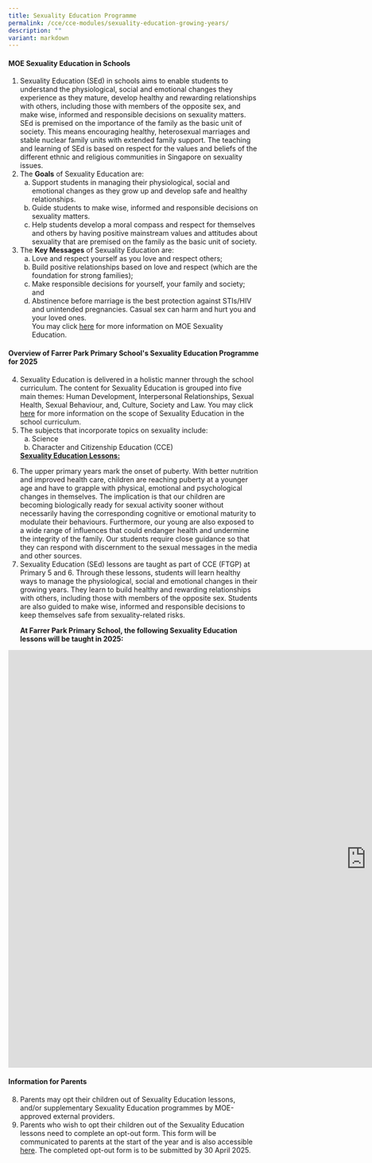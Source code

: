 ```yaml
---
title: Sexuality Education Programme
permalink: /cce/cce-modules/sexuality-education-growing-years/
description: ""
variant: markdown
---
```

<h4>MOE Sexuality Education in Schools</h4>
<ol>
<li>Sexuality Education (SEd) in schools aims to enable students to understand the physiological, social and emotional changes they experience as they mature, develop healthy and rewarding relationships with others, including those with members of the opposite sex, and make wise, informed and responsible decisions on sexuality matters. SEd is premised on the importance of the family as the basic unit of society. This means encouraging healthy, heterosexual marriages and stable nuclear family units with extended family support. The teaching and learning of SEd is based on respect for the values and beliefs of the different ethnic and religious communities in Singapore on sexuality issues.</li>
<li>The <strong>Goals</strong> of Sexuality Education are:
<ol style="list-style-type: lower-alpha;">
<li>Support students in managing their physiological, social and emotional changes as they grow up and develop safe and healthy relationships.</li>
<li>Guide students to make wise, informed and responsible decisions on sexuality matters.</li>
<li>Help students develop a moral compass and respect for themselves and others by having positive mainstream values and attitudes about sexuality that are premised on the family as the basic unit of society.</li>
</ol>
</li>
<li>The <strong>Key Messages</strong> of Sexuality Education are:
<ol style="list-style-type: lower-alpha;">
<li>Love and respect yourself as you love and respect others;</li>
<li>Build positive relationships based on love and respect (which are the foundation for strong families);</li>
<li>Make responsible decisions for yourself, your family and society; and</li>
<li>Abstinence before marriage is the best protection against STIs/HIV and unintended pregnancies. Casual sex can harm and hurt you and your loved ones.</li> 
You may click <a target="_blank" href="https://go.gov.sg/moe-sexuality-education">here</a> for more information on MOE Sexuality Education.&nbsp;
</ol>
</li>
</ol>
<h4>Overview of Farrer Park Primary School's Sexuality Education Programme for 2025</h4>
<ol>
<li value="4">Sexuality Education is delivered in a holistic manner through the school curriculum. The content for Sexuality Education is grouped into five main themes: Human Development, Interpersonal Relationships, Sexual Health, Sexual Behaviour, and, Culture, Society and Law. You may click <a target="_blank" href="https://go.gov.sg/moe-sexuality-education-scope">here</a> for more information on the scope of Sexuality Education in the school curriculum.</li>
<li>The subjects that incorporate topics on sexuality include:
<ol style="list-style-type: lower-alpha;">
<li>Science</li>
<li>Character and Citizenship Education (CCE)</li>
</ol>
</li>
<span style="text-decoration: underline;"><strong>Sexuality Education Lessons:</strong></span>
</ol>
<ol>
<li value="6">The upper primary years mark the onset of puberty. With better nutrition and improved health care, children are reaching puberty at a younger age and have to grapple with physical, emotional and psychological changes in themselves. The implication is that our children are becoming biologically ready for sexual activity sooner without necessarily having the corresponding cognitive or emotional maturity to modulate their behaviours. Furthermore, our young are also exposed to a wide range of influences that could endanger health and undermine the integrity of the family. Our students require close guidance so that they can respond with discernment to the sexual messages in the media and other sources.</li>
<li>Sexuality Education (SEd) lessons are taught as part of CCE (FTGP) at Primary 5 and 6. Through these lessons, students will learn healthy ways to manage the physiological, social and emotional changes in their growing years. They learn to build healthy and rewarding relationships with others, including those with members of the opposite sex. Students are also guided to make wise, informed and responsible decisions to keep themselves safe from sexuality-related risks.</li>

<strong>At Farrer Park Primary School, the following Sexuality Education lessons will be taught in 2025: </strong>
</ol>
<iframe allowfullscreen="true" height="839" width="1440" frameborder="0" src="https://docs.google.com/presentation/d/e/2PACX-1vSu8kmGi96b3Bifr8WZic2yfFSBZm1AycOaw0fScoqThdqBguaeZLwLwU9M1pQG_arOGZuxw_hh0QXX/embed?start=true&amp;loop=true&amp;delayms=3000"></iframe>
<h4>Information for Parents</h4>
<ol>
<li value="8">Parents may opt their children out of Sexuality Education lessons, and/or supplementary Sexuality Education programmes by MOE-approved external providers.</li>
	<li>Parents who wish to opt their children out of the Sexuality Education lessons need to complete an opt-out form. This form will be communicated to parents at the start of the year and is also accessible <a target="_blank" href="https://go.gov.sg/fpps-cce-sed">here</a>. The completed opt-out form is to be submitted by 30 April 2025.</li>
</ol>